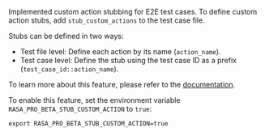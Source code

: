 Implemented custom action stubbing for E2E test cases. To define custom action stubs, add `stub_custom_actions` to the test case file.

Stubs can be defined in two ways:
- Test file level: Define each action by its name (`action_name`).
- Test case level: Define the stub using the test case ID as a prefix (`test_case_id::action_name`).

To learn more about this feature, please refer to the [documentation](https://rasa.com/docs/rasa-pro/production/testing-your-assistant#stubbing-custom-actions).

To enable this feature, set the environment variable `RASA_PRO_BETA_STUB_CUSTOM_ACTION` to `true`:

```
export RASA_PRO_BETA_STUB_CUSTOM_ACTION=true
```